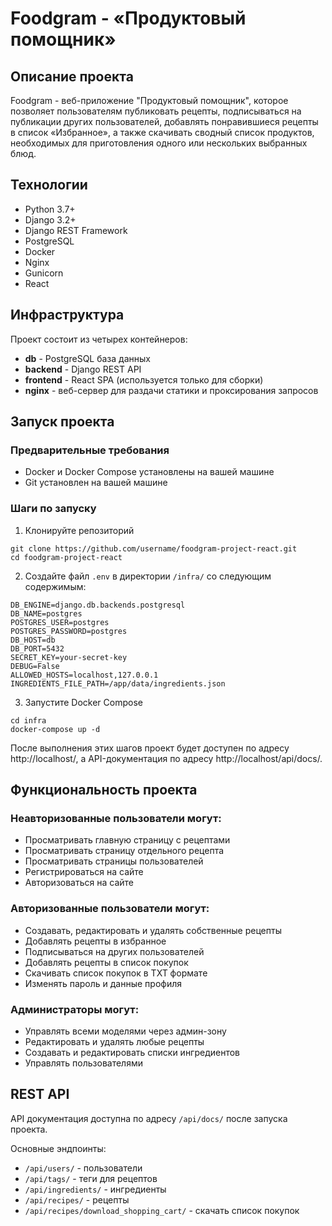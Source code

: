 # Foodgram - «Продуктовый помощник»

## Описание проекта

Foodgram - веб-приложение "Продуктовый помощник", которое позволяет пользователям публиковать рецепты, подписываться на публикации других пользователей, добавлять понравившиеся рецепты в список «Избранное», а также скачивать сводный список продуктов, необходимых для приготовления одного или нескольких выбранных блюд.

## Технологии

- Python 3.7+
- Django 3.2+
- Django REST Framework
- PostgreSQL
- Docker
- Nginx
- Gunicorn
- React

## Инфраструктура

Проект состоит из четырех контейнеров:

- **db** - PostgreSQL база данных
- **backend** - Django REST API
- **frontend** - React SPA (используется только для сборки)
- **nginx** - веб-сервер для раздачи статики и проксирования запросов

## Запуск проекта

### Предварительные требования

- Docker и Docker Compose установлены на вашей машине
- Git установлен на вашей машине

### Шаги по запуску

1. Клонируйте репозиторий

```
git clone https://github.com/username/foodgram-project-react.git
cd foodgram-project-react
```

2. Создайте файл `.env` в директории `/infra/` со следующим содержимым:

```
DB_ENGINE=django.db.backends.postgresql
DB_NAME=postgres
POSTGRES_USER=postgres
POSTGRES_PASSWORD=postgres
DB_HOST=db
DB_PORT=5432
SECRET_KEY=your-secret-key
DEBUG=False
ALLOWED_HOSTS=localhost,127.0.0.1
INGREDIENTS_FILE_PATH=/app/data/ingredients.json
```

3. Запустите Docker Compose

```
cd infra
docker-compose up -d
```

После выполнения этих шагов проект будет доступен по адресу http://localhost/, а API-документация по адресу http://localhost/api/docs/.

## Функциональность проекта

### Неавторизованные пользователи могут:

- Просматривать главную страницу с рецептами
- Просматривать страницу отдельного рецепта
- Просматривать страницы пользователей
- Регистрироваться на сайте
- Авторизоваться на сайте

### Авторизованные пользователи могут:

- Создавать, редактировать и удалять собственные рецепты
- Добавлять рецепты в избранное
- Подписываться на других пользователей
- Добавлять рецепты в список покупок
- Скачивать список покупок в TXT формате
- Изменять пароль и данные профиля

### Администраторы могут:

- Управлять всеми моделями через админ-зону
- Редактировать и удалять любые рецепты
- Создавать и редактировать списки ингредиентов
- Управлять пользователями

## REST API

API документация доступна по адресу `/api/docs/` после запуска проекта.

Основные эндпоинты:

- `/api/users/` - пользователи
- `/api/tags/` - теги для рецептов
- `/api/ingredients/` - ингредиенты
- `/api/recipes/` - рецепты
- `/api/recipes/download_shopping_cart/` - скачать список покупок
